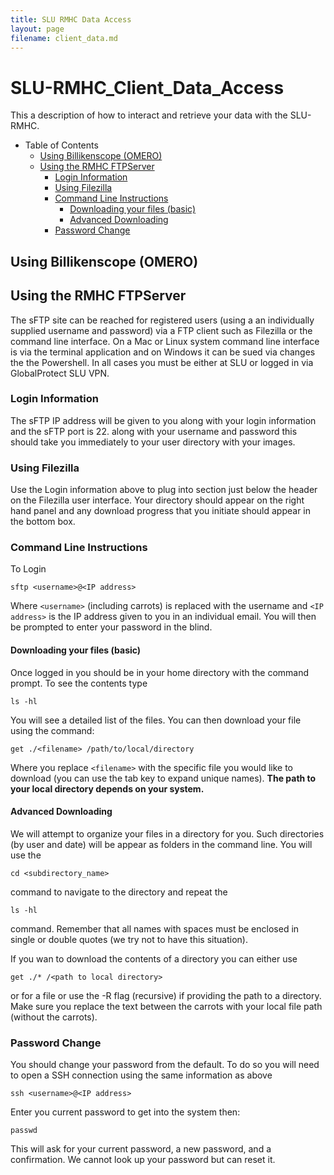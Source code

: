 ```yaml
---
title: SLU RMHC Data Access
layout: page
filename: client_data.md
--- 
```


# SLU-RMHC_Client_Data_Access
This a description of how to interact and retrieve your data with the SLU-RMHC.

- Table of Contents
  * [Using Billikenscope (OMERO)](#using-billikenscope--omero-)
  * [Using the RMHC FTPServer](#using-the-rmhc-ftpserver)
    + [Login Information](#login-information)
    + [Using Filezilla](#using-filezilla)
    + [Command Line Instructions](#command-line-instructions)
      - [Downloading your files (basic)](#downloading-your-files--basic-)
      - [Advanced Downloading](#advanced-downloading)
    + [Password Change](#password-change)

## Using Billikenscope (OMERO)

## Using the RMHC FTPServer
The sFTP site can be reached for registered users (using a an individually supplied username and password) via a FTP client such as Filezilla or the command line interface.  On a Mac or Linux system command line interface is via the terminal application and on Windows it can be sued via changes the the Powershell.  In all cases you must be either at SLU or logged in via GlobalProtect SLU VPN.

### Login Information
The sFTP IP address will be given to you along with your login information and the sFTP port is 22.  along with your username and password this should take you immediately to your user directory with your images.  

### Using Filezilla
Use the Login information above to plug into section just below the header on the Filezilla user interface.  Your directory should appear on the right hand panel and any download progress that you initiate should appear in the bottom box.

### Command Line Instructions
To Login

`sftp <username>@<IP address>`
  
Where `<username>` (including carrots) is replaced with the username and `<IP address>`  is the IP address given to you in an individual email.
You will then be prompted to enter your password in the blind.

#### Downloading your files (basic)
Once logged in you should be in your home directory with the command prompt.  To see the contents type

`ls -hl`

You will see a detailed list of the files.  You can then download your file using the command:

`get ./<filename> /path/to/local/directory`
  
Where you replace `<filename>` with the specific file you would like to download (you can use the tab key to expand unique names).  **The path to your local directory depends on your system.**

#### Advanced Downloading
We will attempt to organize your files in a directory for you.  Such directories (by user and date) will be appear as folders in the command line.  You will use the 

`cd <subdirectory_name>`

command to navigate to the directory and repeat the 

`ls -hl`

command.  Remember that all names with spaces must be enclosed in single or double quotes (we try not to have this situation).

If you wan to download the contents of a directory you can either use

`get ./* /<path to local directory>`

or for a file or use the -R flag (recursive) if providing the path to a directory.  Make sure you replace the text between the carrots with your local file path (without the carrots).

### Password Change
You should change your password from the default.  To do so you will need to open a SSH connection using the same information as above

`ssh <username>@<IP address>`
  
Enter you current password to get into the system then:
  
`passwd`
  
This will ask for your current password, a new password, and a confirmation.  We cannot look up your password but can reset it.
